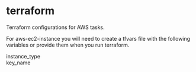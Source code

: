 # terraform
Terraform configurations for AWS tasks.


For aws-ec2-instance you will need to create a tfvars file with the following variables
or provide them when you run terraform.

instance_type\
key_name
